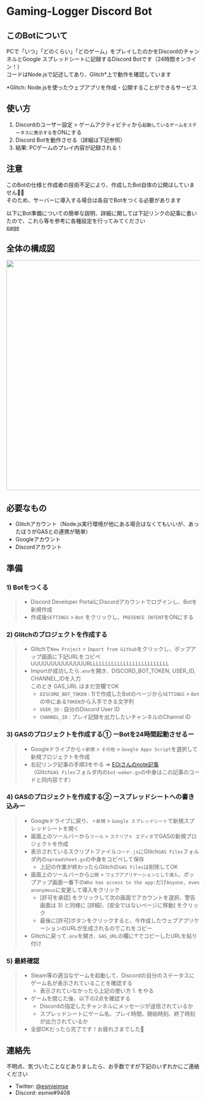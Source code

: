 # Gaming-Logger Discord Bot
## このBotについて
PCで「いつ」「どのくらい」「どのゲーム」をプレイしたのかをDiscordのチャンネルとGoogle スプレッドシートに記録するDiscord Botです（24時間オンライン！）  
コードはNode.jsで記述してあり、Glitch\*上で動作を確認しています

\*Glitch: Node.jsを使ったウェブアプリを作成・公開することができるサービス

## 使い方
1. Discordのユーザー設定 > ゲームアクティビティから`起動しているゲームをステータスに表示する`をONにする
1. Discord Botを動作させる（詳細は下記参照）
1. 結果: PCゲームのプレイ内容が記録される！

## 注意
このBotの仕様と作成者の技術不足により、作成したBot自体の公開はしていません🙇‍♂️  
そのため、サーバーに導入する場合は各自でBotをつくる必要があります

以下にBot準備についての簡単な説明、詳細に関しては下記リンクの記事に書いたので、これら等を参考に各種設定を行ってみてください  
[page](link)

## 全体の構成図

<img src="https://user-images.githubusercontent.com/75773842/101753465-025e8400-3b16-11eb-894b-b39f2857dd3d.png" width="600px*">

## 必要なもの
- Glitchアカウント（Node.js実行環境が他にある場合はなくてもいいが、あったほうがGASとの連携が簡単）
- Googleアカウント
- Discordアカウント

## 準備
### 1) Botをつくる
> - Discord Developer PortalにDiscordアカウントでログインし、Botを新規作成  
> - 作成後`SETTINGS` > `Bot` をクリックし、`PRESENCE INTENT`をONにする

### 2) Glitchのプロジェクトを作成する
> - Glitchで`New Project` > `Import from Github`をクリックし、ポップアップ画面に下記URLをコピペ  
> UUUUUUUUUUUUUURLLLLLLLLLLLLLLLLLLLLLLLLLL
> - Importが成功したら`.env`を開き、DISCORD_BOT_TOKEN, USER_ID, CHANNEL_IDを入力  
> このとき GAS_URL はまだ空欄でOK
>   - `DISCORD_BOT_TOKEN` : 1)で作成したBotのページから`SETTINGS` > `Bot`の中にある`TOKEN`から入手できる文字列
>   - `USER_ID`           : 自分のDiscord User ID 
>   - `CHANNEL_ID`        : プレイ記録を出力したいチャンネルのChannel ID 

### 3) GASのプロジェクトを作成する① ーBotを24時間起動させるー
> - Googleドライブから`＋新規` > `その他` > `Google Apps Script`を選択して新規プロジェクトを作成
> - 右記リンク記事の手順3をやる => [EOiさんのnote記事](https://note.com/exteoi/n/nf1c37cb26c41#oj02A)  
> （Glitch`GAS Files`フォルダ内の`bot-waker.gs`の中身はこの記事のコードと同内容です）  


### 4) GASのプロジェクトを作成する② ースプレッドシートへの書き込みー
> - Googleドライブに戻り、`＋新規` > `Google スプレッドシート`で新規スプレッドシートを開く
> - 画面上のツールバーから`ツール` > `スクリプト エディタ`でGASの新規プロジェクトを作成
> - 表示されているスクリプトファイル`コード.js`にGlitch`GAS Files`フォルダ内の`spreadsheet.gs`の中身をコピペして保存
>   - 上記の作業が終わったらGlitchの`GAS Files`は削除してOK
> - 画面上のツールバーから`公開` > `ウェブアプリケーションとして導入`、ポップアップ画面一番下の`Who has access to the app:`だけ`Anyone, even anonymous`に変更して導入をクリック
>   - [許可を承認] をクリックして次の画面でアカウントを選択、警告画面は 3) と同様に [詳細]、[安全ではないページに移動] をクリック
>   - 最後に[許可]ボタンをクリックすると、今作成したウェブアプリケーションのURLが生成されるのでこれをコピー
> - Glitchに戻って`.env`を開き、`GAS_URL`の欄に↑でコピーしたURLを貼り付け

### 5) 最終確認
> - Steam等の適当なゲームを起動して、Discordの自分のステータスにゲーム名が表示されていることを確認する
>   - 表示されていなかったら上記の使い方 1. をやる
> - ゲームを閉じた後、以下の2点を確認する
>   - Discordの指定したチャンネルにメッセージが送信されているか
>   - スプレッドシートにゲーム名、プレイ時間、開始時刻、終了時刻が出力されているか
> - 全部OKだったら完了です！お疲れさまでした👏

## 連絡先
不明点、気づいたことなどありましたら、お手数ですが下記のいずれかにご連絡ください
- Twitter: [@esmieimse](https://twitter.com/esmieimse)
- Discord: esmie#9408
